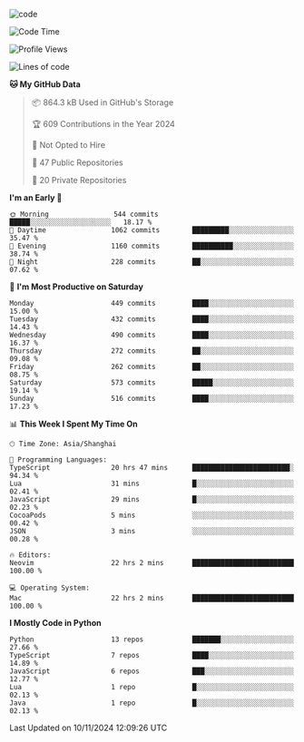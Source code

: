 
<!--
**liuyaanng/liuyaanng** is a ✨ _special_ ✨ repository because its `README.md` (this file) appears on your GitHub profile.

Here are some ideas to get you started:

- 🔭 I’m currently working on ...
- 🌱 I’m currently learning ...
- 👯 I’m looking to collaborate on ...
- 🤔 I’m looking for help with ...
- 💬 Ask me about ...
- 📫 How to reach me: ...
- 😄 Pronouns: ...
- ⚡ Fun fact: ...
-->


![code](https://cdn.jsdelivr.net/gh/liuyaanng/liuyaanng@1.0/code.gif) 

<!--START_SECTION:waka-->
![Code Time](http://img.shields.io/badge/Code%20Time-1%2C019%20hrs%206%20mins-blue)

![Profile Views](http://img.shields.io/badge/Profile%20Views-0-blue)

![Lines of code](https://img.shields.io/badge/From%20Hello%20World%20I%27ve%20Written-14.9%20million%20lines%20of%20code-blue)

**🐱 My GitHub Data** 

> 📦 864.3 kB Used in GitHub's Storage 
 > 
> 🏆 609 Contributions in the Year 2024
 > 
> 🚫 Not Opted to Hire
 > 
> 📜 47 Public Repositories 
 > 
> 🔑 20 Private Repositories 
 > 
**I'm an Early 🐤** 

```text
🌞 Morning                544 commits         █████░░░░░░░░░░░░░░░░░░░░   18.17 % 
🌆 Daytime                1062 commits        █████████░░░░░░░░░░░░░░░░   35.47 % 
🌃 Evening                1160 commits        ██████████░░░░░░░░░░░░░░░   38.74 % 
🌙 Night                  228 commits         ██░░░░░░░░░░░░░░░░░░░░░░░   07.62 % 
```
📅 **I'm Most Productive on Saturday** 

```text
Monday                   449 commits         ████░░░░░░░░░░░░░░░░░░░░░   15.00 % 
Tuesday                  432 commits         ████░░░░░░░░░░░░░░░░░░░░░   14.43 % 
Wednesday                490 commits         ████░░░░░░░░░░░░░░░░░░░░░   16.37 % 
Thursday                 272 commits         ██░░░░░░░░░░░░░░░░░░░░░░░   09.08 % 
Friday                   262 commits         ██░░░░░░░░░░░░░░░░░░░░░░░   08.75 % 
Saturday                 573 commits         █████░░░░░░░░░░░░░░░░░░░░   19.14 % 
Sunday                   516 commits         ████░░░░░░░░░░░░░░░░░░░░░   17.23 % 
```


📊 **This Week I Spent My Time On** 

```text
🕑︎ Time Zone: Asia/Shanghai

💬 Programming Languages: 
TypeScript               20 hrs 47 mins      ████████████████████████░   94.34 % 
Lua                      31 mins             █░░░░░░░░░░░░░░░░░░░░░░░░   02.41 % 
JavaScript               29 mins             █░░░░░░░░░░░░░░░░░░░░░░░░   02.23 % 
CocoaPods                5 mins              ░░░░░░░░░░░░░░░░░░░░░░░░░   00.42 % 
JSON                     3 mins              ░░░░░░░░░░░░░░░░░░░░░░░░░   00.28 % 

🔥 Editors: 
Neovim                   22 hrs 2 mins       █████████████████████████   100.00 % 

💻 Operating System: 
Mac                      22 hrs 2 mins       █████████████████████████   100.00 % 
```

**I Mostly Code in Python** 

```text
Python                   13 repos            ███████░░░░░░░░░░░░░░░░░░   27.66 % 
TypeScript               7 repos             ████░░░░░░░░░░░░░░░░░░░░░   14.89 % 
JavaScript               6 repos             ███░░░░░░░░░░░░░░░░░░░░░░   12.77 % 
Lua                      1 repo              █░░░░░░░░░░░░░░░░░░░░░░░░   02.13 % 
Java                     1 repo              █░░░░░░░░░░░░░░░░░░░░░░░░   02.13 % 
```




 Last Updated on 10/11/2024 12:09:26 UTC
<!--END_SECTION:waka-->
